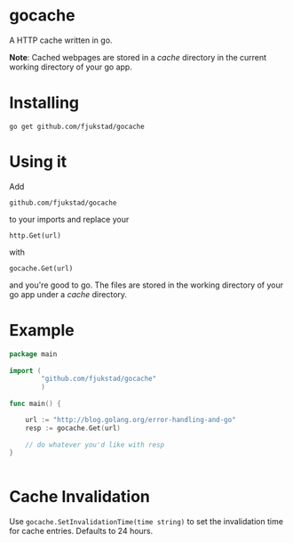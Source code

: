 # gocache
A HTTP cache written in go. 

**Note**: Cached webpages are stored in a _cache_ directory in the current
working directory of your go app. 

# Installing
  
    go get github.com/fjukstad/gocache
  
# Using it
Add
  
    github.com/fjukstad/gocache
  
to your imports and replace your
  
    http.Get(url)

with


    gocache.Get(url) 
  
and you're good to go. The files are stored in the working directory of your go app under a _cache_ directory. 


# Example 

```go
package main
    
import (
        "github.com/fjukstad/gocache"
        )
  
func main() {

    url := "http://blog.golang.org/error-handling-and-go"
    resp := gocache.Get(url) 
    
    // do whatever you'd like with resp 
}
 
 ```

# Cache Invalidation
Use `gocache.SetInvalidationTime(time string)` to set the invalidation time for
cache entries. Defaults to 24 hours. 

